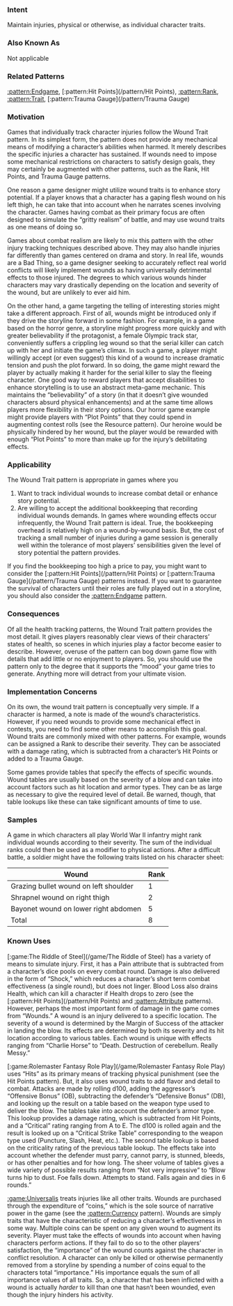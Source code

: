 ### Intent

Maintain injuries, physical or otherwise, as individual character traits.

### Also Known As

Not applicable

### Related Patterns

[:pattern:Endgame](/pattern/Endgame), [:pattern:Hit Points](/pattern/Hit Points), [:pattern:Rank](/pattern/Rank), [:pattern:Trait](/pattern/Trait), [:pattern:Trauma Gauge](/pattern/Trauma Gauge)

### Motivation

Games that individually track character injuries follow the Wound Trait pattern. In its
simplest form, the pattern does not provide any mechanical means of modifying a
character’s abilities when harmed. It merely describes the specific injuries a character
has sustained. If wounds need to impose some mechanical restrictions on characters to
satisfy design goals, they may certainly be augmented with other patterns, such as the
Rank, Hit Points, and Trauma Gauge patterns.

One reason a game designer might utilize wound traits is to enhance story potential. If
a player knows that a character has a gaping flesh wound on his left thigh, he can take
that into account when he narrates scenes involving the character. Games having
combat as their primary focus are often designed to simulate the “gritty realism” of
battle, and may use wound traits as one means of doing so.

Games about combat realism are likely to mix this pattern with the other injury tracking
techniques described above. They may also handle injuries far differently than games
centered on drama and story. In real life, wounds are a Bad Thing, so a game designer
seeking to accurately reflect real world conflicts will likely implement wounds as
having universally detrimental effects to those injured. The degrees to which various
wounds hinder characters may vary drastically depending on the location and severity
of the wound, but are unlikely to ever aid him.

On the other hand, a game targeting the telling of interesting stories might take a
different approach. First of all, wounds might be introduced only if they drive the
storyline forward in some fashion. For example, in a game based on the horror genre, a
storyline might progress more quickly and with greater believability if the protagonist, a
female Olympic track star, conveniently suffers a crippling leg wound so that the serial
killer can catch up with her and initiate the game’s climax. In such a game, a player
might willingly accept (or even suggest) this kind of a wound to increase dramatic
tension and push the plot forward. In so doing, the game might reward the player by
actually making it harder for the serial killer to slay the fleeing character. One good
way to reward players that accept disabilities to enhance storytelling is to use an
abstract meta-game mechanic. This maintains the “believability” of a story (in that it
doesn’t give wounded characters absurd physical enhancements) and at the same time
allows players more flexibility in their story options. Our horror game example might
provide players with “Plot Points” that they could spend in augmenting contest rolls
(see the Resource pattern). Our heroine would be physically hindered by her wound,
but the player would be rewarded with enough “Plot Points” to more than make up for
the injury’s debilitating effects.

### Applicability

The Wound Trait pattern is appropriate in games where you
 1.  Want to track individual wounds to increase combat detail or enhance story potential.
 2.  Are willing to accept the additional bookkeeping that recording individual wounds demands.
In games where wounding effects occur infrequently, the Wound Trait pattern is ideal.
True, the bookkeeping overhead is relatively high on a wound-by-wound basis. But, the
cost of tracking a small number of injuries during a game session is generally well
within the tolerance of most players’ sensibilities given the level of story potential the
pattern provides.

If you find the bookkeeping too high a price to pay, you might want to consider the [:pattern:Hit Points](/pattern/Hit Points) or [:pattern:Trauma Gauge](/pattern/Trauma Gauge) patterns instead. If you want to guarantee the survival of
characters until their roles are fully played out in a storyline, you should also consider
the [:pattern:Endgame](/pattern/Endgame) pattern.

### Consequences

Of all the health tracking patterns, the Wound Trait pattern provides the most detail. It
gives players reasonably clear views of their characters’ states of health, so scenes in
which injuries play a factor become easier to describe. However, overuse of the pattern
can bog down game flow with details that add little or no enjoyment to players. So, you
should use the pattern only to the degree that it supports the “mood” your game tries to
generate. Anything more will detract from your ultimate vision.

### Implementation Concerns

On its own, the wound trait pattern is conceptually very simple. If a character is
harmed, a note is made of the wound’s characteristics. However, if you need wounds to
provide some mechanical effect in contests, you need to find some other means to
accomplish this goal. Wound traits are commonly mixed with other patterns. For
example, wounds can be assigned a Rank to describe their severity. They can be
associated with a damage rating, which is subtracted from a character’s Hit Points or
added to a Trauma Gauge.

Some games provide tables that specify the effects of specific wounds. Wound tables
are usually based on the severity of a blow and can take into account factors such as hit
location and armor types. They can be as large as necessary to give the required level
of detail. Be warned, though, that table lookups like these can take significant amounts
of time to use.

### Samples

A game in which characters all play World War II infantry might rank individual
wounds according to their severity. The sum of the individual ranks could then be used
as a modifier to physical actions. After a difficult battle, a soldier might have the
following traits listed on his character sheet:

 | Wound                                 | Rank | 
 | -----                                 | ---- | 
 | Grazing bullet wound on left shoulder | 1    | 
 | Shrapnel wound on right thigh         | 2    | 
 | Bayonet wound on lower right abdomen  | 5    | 
 | Total                                 | 8    | 

### Known Uses

[:game:The Riddle of Steel](/game/The Riddle of Steel) has a variety of means to simulate injury. First, it has a Pain
attribute that is subtracted from a character’s dice pools on every combat round.
Damage is also delivered in the form of “Shock,” which reduces a character’s short
term combat effectiveness (a single round), but does not linger. Blood Loss also drains
Health, which can kill a character if Health drops to zero (see the [:pattern:Hit Points](/pattern/Hit Points) and
[:pattern:Attribute](/pattern/Attribute) patterns). However, perhaps the most important form of damage in the game
comes from “Wounds.” A wound is an injury delivered to a specific location. The
severity of a wound is determined by the Margin of Success of the attacker in landing
the blow. Its effects are determined by both its severity and its hit location according to
various tables. Each wound is unique with effects ranging from “Charlie Horse” to
“Death. Destruction of cerebellum. Really Messy.”

[:game:Rolemaster Fantasy Role Play](/game/Rolemaster Fantasy Role Play) uses “Hits” as its primary means of tracking physical
punishment (see the Hit Points pattern). But, it also uses wound traits to add flavor and
detail to combat. Attacks are made by rolling d100, adding the aggressor’s “Offensive
Bonus” (OB), subtracting the defender’s “Defensive Bonus” (DB), and looking up the
result on a table based on the weapon type used to deliver the blow. The tables take
into account the defender’s armor type. This lookup provides a damage rating, which is
subtracted from Hit Points, and a “Critical” rating ranging from A to E. The d100 is
rolled again and the result is looked up on a “Critical Strike Table” corresponding to the
weapon type used (Puncture, Slash, Heat, etc.). The second table lookup is based on the
criticality rating of the previous table lookup. The effects take into account whether the
defender must parry, cannot parry, is stunned, bleeds, or has other penalties and for how
long. The sheer volume of tables gives a wide variety of possible results ranging from
“Not very impressive” to “Blow turns hip to dust. Foe falls down. Attempts to stand.
Falls again and dies in 6 rounds.”

[:game:Universalis](/game/Universalis) treats injuries like all other traits. Wounds are purchased through the
expenditure of “coins,” which is the sole source of narrative power in the game (see the
[:pattern:Currency](/pattern/Currency) pattern). Wounds are simply traits that have the characteristic of reducing a
character’s effectiveness in some way. Multiple coins can be spent on any given wound
to augment its severity. Player must take the effects of wounds into account when
having characters perform actions. If they fail to do so to the other players’ satisfaction,
the “importance” of the wound counts against the character in conflict resolution. A
character can only be killed or otherwise permanently removed from a storyline by
spending a number of coins equal to the characters total “importance.” His importance
equals the sum of all importance values of all traits. So, a character that has been
inflicted with a wound is actually *harder* to kill than one that hasn’t been wounded,
even though the injury hinders his activity.

